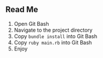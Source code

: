 Read Me
-------
1. Open Git Bash
2. Navigate to the project directory
3. Copy ```bundle install``` into Git Bash
4. Copy ```ruby main.rb``` into Git Bash
5. Enjoy  
